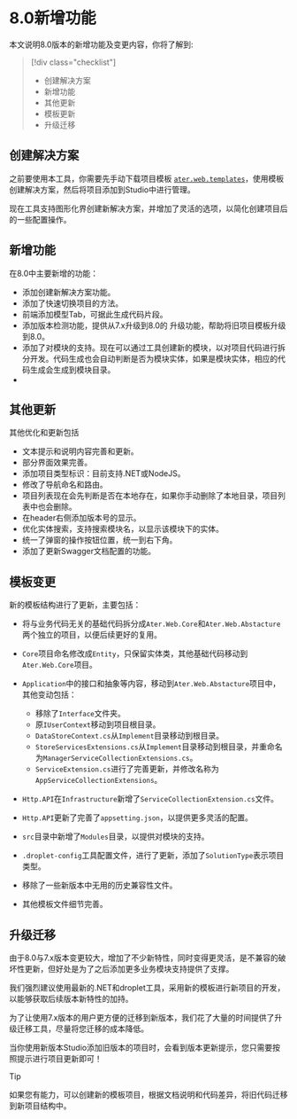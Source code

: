 # 8.0新增功能

本文说明8.0版本的新增功能及变更内容，你将了解到:

> [!div class="checklist"]
>
> - 创建解决方案
> - 新增功能
> - 其他更新
> - 模板更新
> - 升级迁移

## 创建解决方案

之前要使用本工具，你需要先手动下载项目模板 [`ater.web.templates`](https://www.nuget.org/packages/ater.web.templates)，使用模板创建解决方案，然后将项目添加到Studio中进行管理。

现在工具支持图形化界创建新解决方案，并增加了灵活的选项，以简化创建项目后的一些配置操作。

## 新增功能

在8.0中主要新增的功能：

- 添加创建新解决方案功能。
- 添加了快速切换项目的方法。
- 前端添加模型Tab，可据此生成代码片段。
- 添加版本检测功能，提供从7.x升级到8.0的 升级功能，帮助将旧项目模板升级到8.0。
- 添加了对模块的支持。现在可以通过工具创建新的模块，以对项目代码进行拆分开发。代码生成也会自动判断是否为模块实体，如果是模块实体，相应的代码生成会生成到模块目录。
-

## 其他更新

其他优化和更新包括

- 文本提示和说明内容完善和更新。
- 部分界面效果完善。
- 添加项目类型标识：目前支持.NET或NodeJS。
- 修改了导航命名和路由。
- 项目列表现在会先判断是否在本地存在，如果你手动删除了本地目录，项目列表中也会删除。
- 在header右侧添加版本号的显示。
- 优化实体搜索，支持搜索模块名，以显示该模块下的实体。
- 统一了弹窗的操作按钮位置，统一到右下角。
- 添加了更新Swagger文档配置的功能。

## 模板变更

新的模板结构进行了更新，主要包括：

- 将与业务代码无关的基础代码拆分成`Ater.Web.Core`和`Ater.Web.Abstacture`两个独立的项目，以便后续更好的复用。
- `Core`项目命名修改成`Entity`，只保留实体类，其他基础代码移动到`Ater.Web.Core`项目。

- `Application`中的接口和抽象等内容，移动到`Ater.Web.Abstacture`项目中，其他变动包括：
  - 移除了`Interface`文件夹。
  - 原`IUserContext`移动到项目根目录。
  - `DataStoreContext.cs`从`Implement`目录移动到根目录。
  - `StoreServicesExtensions.cs`从`Implement`目录移动到根目录，并重命名为`ManagerServiceCollectionExtensions.cs`。
  - `ServiceExtension.cs`进行了完善更新，并修改名称为`AppServiceCollectionExtensions`。
- `Http.API`在`Infrastructure`新增了`ServiceCollectionExtension.cs`文件。
- `Http.API`更新了完善了`appsetting.json`，以提供更多灵活的配置。
- `src`目录中新增了`Modules`目录，以提供对模块的支持。
- `.droplet-config`工具配置文件，进行了更新，添加了`SolutionType`表示项目类型。
- 移除了一些新版本中无用的历史兼容性文件。
- 其他模板文件细节完善。

## 升级迁移

由于8.0与7.x版本变更较大，增加了不少新特性，同时变得更灵活，是不兼容的破坏性更新，但好处是为了之后添加更多业务模块支持提供了支撑。

我们强烈建议使用最新的.NET和droplet工具，采用新的模板进行新项目的开发，以能够获取后续版本新特性的加持。

为了让使用7.x版本的用户更方便的迁移到新版本，我们花了大量的时间提供了升级迁移工具，尽量将您迁移的成本降低。

当你使用新版本Studio添加旧版本的项目时，会看到版本更新提示，您只需要按照提示进行项目更新即可！

> [!TIP]
> 如果您有能力，可以创建新的模板项目，根据文档说明和代码差异，将旧代码迁移到新项目结构中。
